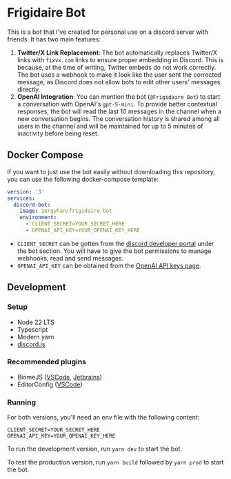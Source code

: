 # Frigidaire Bot
This is a bot that I've created for personal use on a discord server with friends. It has two main features:

1.  **Twitter/X Link Replacement**: The bot automatically replaces Twitter/X links with `fixvx.com` links to ensure proper embedding in Discord. This is because, at the time of writing, Twitter embeds do not work correctly. The bot uses a webhook to make it look like the user sent the corrected message, as Discord does not allow bots to edit other users' messages directly.
2.  **OpenAI Integration**: You can mention the bot (`@Frigidaire Bot`) to start a conversation with OpenAI's `gpt-5-mini`. To provide better contextual responses, the bot will read the last 10 messages in the channel when a new conversation begins. The conversation history is shared among all users in the channel and will be maintained for up to 5 minutes of inactivity before being reset.

## Docker Compose
If you want to just use the bot easily without downloading this repository, you can use the following docker-compose template:
```yaml
version: '3'
services:
  discord-bot:
    image: zergyhan/frigidaire-bot
    environment:
      - CLIENT_SECRET=YOUR_SECRET_HERE
      - OPENAI_API_KEY=YOUR_OPENAI_KEY_HERE
```
- `CLIENT_SECRET` can be gotten from the [discord developer portal](https://discord.com/developers/applications) under the bot section. You will have to give the bot permissions to manage webhooks, read and send messages.
- `OPENAI_API_KEY` can be obtained from the [OpenAI API keys page](https://platform.openai.com/api-keys).

## Development
### Setup
- Node 22 LTS
- Typescript
- Modern yarn
- [discord.js](https://discord.js.org/docs/packages/discord.js/14.18.0)

### Recommended plugins
- BiomeJS ([VSCode](https://marketplace.visualstudio.com/items?itemName=biomejs.biome), [Jetbrains](https://plugins.jetbrains.com/plugin/22761-biome))
- EditorConfig ([VSCode](https://marketplace.visualstudio.com/items?itemName=EditorConfig.EditorConfig))

### Running
For both versions, you'll need an env file with the following content:
```env
CLIENT_SECRET=YOUR_SECRET_HERE
OPENAI_API_KEY=YOUR_OPENAI_KEY_HERE
```

To run the development version, run `yarn dev` to start the bot.

To test the production version, run `yarn build` followed by `yarn prod` to start the bot.
